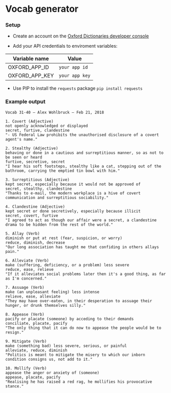 # Vocab generator

### Setup
- Create an account on the [Oxford Dictionaries developer console](https://developer.oxforddictionaries.com)

- Add your API credentials to enviroment variables:

| Variable name  | Value          |
|----------------|----------------|
| OXFORD_APP_ID  | `your app id`  |
| OXFORD_APP_KEY | `your app key` |

- Use PIP to install the `requests` package
`pip install requests`

### Example output

```
Vocab 31-40 – Alex Wohlbruck – Feb 21, 2018

1. Covert (Adjective)
not openly acknowledged or displayed
secret, furtive, clandestine
"- US Federal Law prohibits the unauthorised disclosure of a covert agent's name."

2. Stealthy (Adjective)
behaving or done in a cautious and surreptitious manner, so as not to be seen or heard
furtive, secretive, secret
"I hear his soft footsteps, stealthy like a cat, stepping out of the bathroom, carrying the emptied tin bowl with him."

3. Surreptitious (Adjective)
kept secret, especially because it would not be approved of
secret, stealthy, clandestine
"Thanks to e-mail, the modern workplace is a hive of covert communication and surreptitious sociability."

4. Clandestine (Adjective)
kept secret or done secretively, especially because illicit
secret, covert, furtive
"I agreed to act as though our affair were a secret, a clandestine drama to be hidden from the rest of the world."

5. Allay (Verb)
diminish or put at rest (fear, suspicion, or worry)
reduce, diminish, decrease
"Our long association has taught me that confiding in others allays pain."

6. Alleviate (Verb)
make (suffering, deficiency, or a problem) less severe
reduce, ease, relieve
"If it alleviates social problems later then it's a good thing, as far as I'm concerned."

7. Assuage (Verb)
make (an unpleasant feeling) less intense
relieve, ease, alleviate
"They may have over-eaten, in their desperation to assuage their hunger, or drunk themselves silly."

8. Appease (Verb)
pacify or placate (someone) by acceding to their demands
conciliate, placate, pacify
"The only thing that it can do now to appease the people would be to resign."

9. Mitigate (Verb)
make (something bad) less severe, serious, or painful
alleviate, reduce, diminish
"Politics is meant to mitigate the misery to which our inborn condition consigns us, not add to it."

10. Mollify (Verb)
appease the anger or anxiety of (someone)
appease, placate, pacify
"Realising he has raised a red rag, he mollifies his provocative stance."


```
